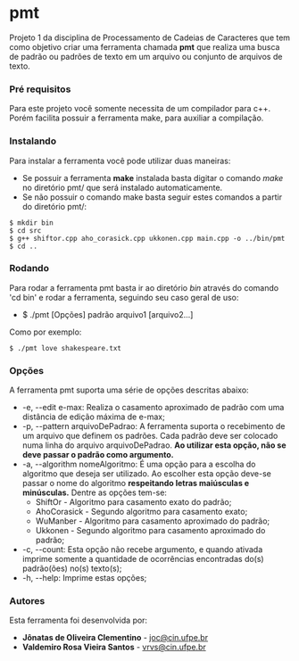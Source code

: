 # pmt

Projeto 1 da disciplina de Processamento de Cadeias de Caracteres que tem como objetivo criar uma ferramenta chamada **pmt** que realiza uma busca de padrão ou padrões de texto em um arquivo ou conjunto de arquivos de texto.

### Pré requisitos

Para este projeto você somente necessita de um compilador para c++. Porém facilita possuir a ferramenta make, para auxiliar a compilação.

### Instalando

Para instalar a ferramenta você pode utilizar duas maneiras:
* Se possuir a ferramenta **make** instalada basta digitar o comando *make* no diretório pmt/ que será instalado automaticamente.
* Se não possuir o comando make basta seguir estes comandos a partir do diretório pmt/:
```
$ mkdir bin
$ cd src
$ g++ shiftor.cpp aho_corasick.cpp ukkonen.cpp main.cpp -o ../bin/pmt
$ cd ..
```

### Rodando

Para rodar a ferramenta pmt basta ir ao diretório *bin* através do comando 'cd bin' e rodar a ferramenta, seguindo seu caso geral de uso:
- $ ./pmt [Opções] padrão arquivo1 [arquivo2...]

Como por exemplo:
```
$ ./pmt love shakespeare.txt
```

### Opções

A ferramenta pmt suporta uma série de opções descritas abaixo:

* -e, --edit e-max: Realiza o casamento aproximado de padrão com uma distância de edição máxima de e-max;
* -p, --pattern arquivoDePadrao: A ferramenta suporta o recebimento de um arquivo que definem os padrões. Cada padrão deve ser colocado numa linha do arquivo arquivoDePadrao. **Ao utilizar esta opção, não se deve passar o padrão como argumento.**
* -a, --algorithm nomeAlgoritmo: É uma opção para a escolha do algoritmo que deseja ser utilizado. Ao escolher esta opção deve-se passar o nome do algoritmo **respeitando letras maiúsculas e minúsculas.** Dentre as opções tem-se:
    - ShiftOr - Algoritmo para casamento exato do padrão;
    - AhoCorasick - Segundo algoritmo para casamento exato;
    - WuManber - Algoritmo para casamento aproximado do padrão;
    - Ukkonen - Segundo algoritmo para casamento aproximado do padrão;
* -c, --count: Esta opção não recebe argumento, e quando ativada imprime somente a quantidade de ocorrências encontradas do(s) padrão(ões) no(s) texto(s);
* -h, --help: Imprime estas opções; 


### Autores

Esta ferramenta foi desenvolvida por:
* **Jônatas de Oliveira Clementino** - joc@cin.ufpe.br
* **Valdemiro Rosa Vieira Santos** - vrvs@cin.ufpe.br
